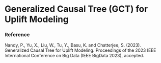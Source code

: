 # Generalized Causal Tree (GCT) for Uplift Modeling

### Reference 
Nandy, P., Yu, X., Liu, W., Tu, Y., Basu, K. and Chatterjee, S. (2023). Generalized Causal Tree for Uplift Modeling. Proceedings of the 2023 IEEE International Conference on Big Data (IEEE BigData 2023), accepted.
